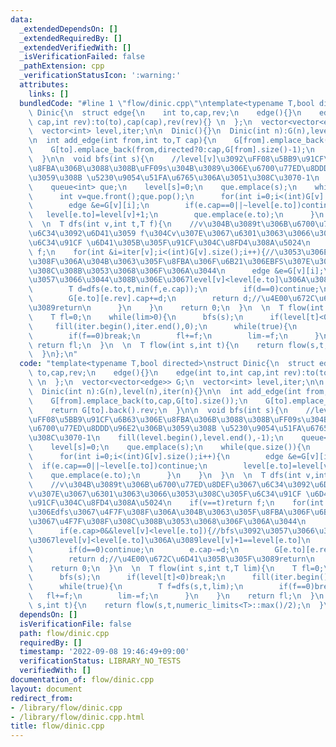 ```yaml
---
data:
  _extendedDependsOn: []
  _extendedRequiredBy: []
  _extendedVerifiedWith: []
  _isVerificationFailed: false
  _pathExtension: cpp
  _verificationStatusIcon: ':warning:'
  attributes:
    links: []
  bundledCode: "#line 1 \"flow/dinic.cpp\"\ntemplate<typename T,bool directed>\nstruct\
    \ Dinic{\n  struct edge{\n    int to,cap,rev;\n    edge(){}\n    edge(int to,int\
    \ cap,int rev):to(to),cap(cap),rev(rev){} \n  };\n  vector<vector<edge>> G;\n\
    \  vector<int> level,iter;\n\n  Dinic(){}\n  Dinic(int n):G(n),level(n),iter(n){}\n\
    \n  int add_edge(int from,int to,T cap){\n    G[from].emplace_back(to,cap,G[to].size());\n\
    \    G[to].emplace_back(from,directed?0:cap,G[from].size()-1);\n    return G[to].back().rev;\n\
    \  }\n\n  void bfs(int s){\n    //level[v]\u3092\uFF08\u5BB9\u91CF\u6B63\u306E\
    \u8FBA\u306B\u3088\u308B\uFF09s\u304B\u3089\u306E\u6700\u77ED\u8DDD\u96E2\u306B\
    \u3059\u308B \u5230\u9054\u51FA\u6765\u306A\u3051\u308C\u3070-1\n    fill(level.begin(),level.end(),-1);\n\
    \    queue<int> que;\n    level[s]=0;\n    que.emplace(s);\n    while(que.size()){\n\
    \      int v=que.front();que.pop();\n      for(int i=0;i<(int)G[v].size();i++){\n\
    \        edge &e=G[v][i];\n        if(e.cap==0||~level[e.to])continue;\n     \
    \   level[e.to]=level[v]+1;\n        que.emplace(e.to);\n      }\n    }\n  }\n\
    \  \n  T dfs(int v,int t,T f){\n    //v\u304B\u3089t\u306B\u6700\u77ED\u8DEF\u3067\
    \u6C34\u3092\u6D41\u3059 f\u304Cv\u307E\u3067\u6301\u3063\u3066\u3053\u308C\u305F\
    \u6C34\u91CF \u6D41\u305B\u305F\u91CF\u304C\u8FD4\u308A\u5024\n    if(v==t)return\
    \ f;\n    for(int &i=iter[v];i<(int)G[v].size();i++){//\u3053\u306Edfs\u3067\u4F7F\
    \u308F\u306A\u304B\u3063\u305F\u8FBA\u306F\u6B21\u306EBFS\u307E\u3067\u4F7F\u308F\
    \u308C\u308B\u3053\u3068\u306F\u306A\u3044\n      edge &e=G[v][i];\n      if(e.cap>0&&level[v]<level[e.to]){//bfs\u3092\
    \u3057\u3066\u3044\u308B\u306E\u3067level[v]<level[e.to]\u306A\u3089level[v]+1==level[e.to]\n\
    \        T d=dfs(e.to,t,min(f,e.cap));\n        if(d==0)continue;\n        e.cap-=d;\n\
    \        G[e.to][e.rev].cap+=d;\n        return d;//\u4E00\u672C\u6D41\u305B\u305F\
    \u3089return\n      }\n    }\n    return 0;\n  }\n  \n  T flow(int s,int t,T lim){\n\
    \    T fl=0;\n    while(lim>0){\n      bfs(s);\n      if(level[t]<0)break;\n \
    \     fill(iter.begin(),iter.end(),0);\n      while(true){\n        T f=dfs(s,t,lim);\n\
    \        if(f==0)break;\n        fl+=f;\n        lim-=f;\n      }\n    }\n   \
    \ return fl;\n  }\n  \n  T flow(int s,int t){\n    return flow(s,t,numeric_limits<T>::max()/2);\n\
    \  }\n};\n"
  code: "template<typename T,bool directed>\nstruct Dinic{\n  struct edge{\n    int\
    \ to,cap,rev;\n    edge(){}\n    edge(int to,int cap,int rev):to(to),cap(cap),rev(rev){}\
    \ \n  };\n  vector<vector<edge>> G;\n  vector<int> level,iter;\n\n  Dinic(){}\n\
    \  Dinic(int n):G(n),level(n),iter(n){}\n\n  int add_edge(int from,int to,T cap){\n\
    \    G[from].emplace_back(to,cap,G[to].size());\n    G[to].emplace_back(from,directed?0:cap,G[from].size()-1);\n\
    \    return G[to].back().rev;\n  }\n\n  void bfs(int s){\n    //level[v]\u3092\
    \uFF08\u5BB9\u91CF\u6B63\u306E\u8FBA\u306B\u3088\u308B\uFF09s\u304B\u3089\u306E\
    \u6700\u77ED\u8DDD\u96E2\u306B\u3059\u308B \u5230\u9054\u51FA\u6765\u306A\u3051\
    \u308C\u3070-1\n    fill(level.begin(),level.end(),-1);\n    queue<int> que;\n\
    \    level[s]=0;\n    que.emplace(s);\n    while(que.size()){\n      int v=que.front();que.pop();\n\
    \      for(int i=0;i<(int)G[v].size();i++){\n        edge &e=G[v][i];\n      \
    \  if(e.cap==0||~level[e.to])continue;\n        level[e.to]=level[v]+1;\n    \
    \    que.emplace(e.to);\n      }\n    }\n  }\n  \n  T dfs(int v,int t,T f){\n\
    \    //v\u304B\u3089t\u306B\u6700\u77ED\u8DEF\u3067\u6C34\u3092\u6D41\u3059 f\u304C\
    v\u307E\u3067\u6301\u3063\u3066\u3053\u308C\u305F\u6C34\u91CF \u6D41\u305B\u305F\
    \u91CF\u304C\u8FD4\u308A\u5024\n    if(v==t)return f;\n    for(int &i=iter[v];i<(int)G[v].size();i++){//\u3053\
    \u306Edfs\u3067\u4F7F\u308F\u306A\u304B\u3063\u305F\u8FBA\u306F\u6B21\u306EBFS\u307E\
    \u3067\u4F7F\u308F\u308C\u308B\u3053\u3068\u306F\u306A\u3044\n      edge &e=G[v][i];\n\
    \      if(e.cap>0&&level[v]<level[e.to]){//bfs\u3092\u3057\u3066\u3044\u308B\u306E\
    \u3067level[v]<level[e.to]\u306A\u3089level[v]+1==level[e.to]\n        T d=dfs(e.to,t,min(f,e.cap));\n\
    \        if(d==0)continue;\n        e.cap-=d;\n        G[e.to][e.rev].cap+=d;\n\
    \        return d;//\u4E00\u672C\u6D41\u305B\u305F\u3089return\n      }\n    }\n\
    \    return 0;\n  }\n  \n  T flow(int s,int t,T lim){\n    T fl=0;\n    while(lim>0){\n\
    \      bfs(s);\n      if(level[t]<0)break;\n      fill(iter.begin(),iter.end(),0);\n\
    \      while(true){\n        T f=dfs(s,t,lim);\n        if(f==0)break;\n     \
    \   fl+=f;\n        lim-=f;\n      }\n    }\n    return fl;\n  }\n  \n  T flow(int\
    \ s,int t){\n    return flow(s,t,numeric_limits<T>::max()/2);\n  }\n};"
  dependsOn: []
  isVerificationFile: false
  path: flow/dinic.cpp
  requiredBy: []
  timestamp: '2022-09-08 19:46:49+09:00'
  verificationStatus: LIBRARY_NO_TESTS
  verifiedWith: []
documentation_of: flow/dinic.cpp
layout: document
redirect_from:
- /library/flow/dinic.cpp
- /library/flow/dinic.cpp.html
title: flow/dinic.cpp
---
```

